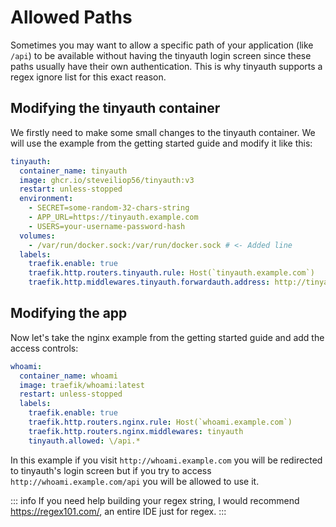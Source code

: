 # Allowed Paths

Sometimes you may want to allow a specific path of your application (like `/api`) to be available without having the tinyauth login screen since these paths usually have their own authentication. This is why tinyauth supports a regex ignore list for this exact reason.

## Modifying the tinyauth container

We firstly need to make some small changes to the tinyauth container. We will use the example from the getting started guide and modify it like this:

```yaml
tinyauth:
  container_name: tinyauth
  image: ghcr.io/steveiliop56/tinyauth:v3
  restart: unless-stopped
  environment:
    - SECRET=some-random-32-chars-string
    - APP_URL=https://tinyauth.example.com
    - USERS=your-username-password-hash
  volumes:
    - /var/run/docker.sock:/var/run/docker.sock # <- Added line
  labels:
    traefik.enable: true
    traefik.http.routers.tinyauth.rule: Host(`tinyauth.example.com`)
    traefik.http.middlewares.tinyauth.forwardauth.address: http://tinyauth:3000/api/auth/traefik
```

## Modifying the app

Now let's take the nginx example from the getting started guide and add the access controls:

```yaml
whoami:
  container_name: whoami
  image: traefik/whoami:latest
  restart: unless-stopped
  labels:
    traefik.enable: true
    traefik.http.routers.nginx.rule: Host(`whoami.example.com`)
    traefik.http.routers.nginx.middlewares: tinyauth
    tinyauth.allowed: \/api.*
```

In this example if you visit `http://whoami.example.com` you will be redirected to tinyauth's login screen but if you try to access `http://whoami.example.com/api` you will be allowed to use it.

::: info
If you need help building your regex string, I would recommend <https://regex101.com/>, an entire IDE just for regex.
:::
